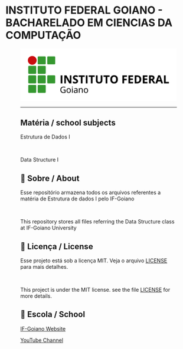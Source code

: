 # INSTITUTO FEDERAL GOIANO - BACHARELADO EM CIENCIAS DA COMPUTAÇÃO
<figure>

  <img src="logo%20IF-Goiano.png" alt="IF-Goiano logo">

---

## Matéria / school subjects

Estrutura de Dados I

<br>

Data Structure I

## 🚀 Sobre / About

Esse repositório armazena todos os arquivos referentes a matéria de Estrutura de dados I pelo IF-Goiano
  
<br>
  
This repository stores all files referring the Data Structure class at IF-Goiano University

## 📝 Licença / License

Esse projeto está sob a licença MIT. Veja o arquivo [LICENSE](/LICENSE.md) para mais detalhes.

<br>

This project is under the MIT license. see the file [LICENSE](/LICENSE.md) for more details.

## 🏫 Escola / School 

[IF-Goiano Website](https://ifgoiano.edu.br/home/index.php)

[YouTube Channel](https://www.youtube.com/user/ifgoiano)


